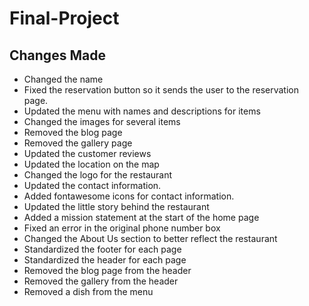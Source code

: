 # Final-Project

## Changes Made

* Changed the name
* Fixed the reservation button so it sends the user to the reservation page.
* Updated the menu with names and descriptions for items
* Changed the images for several items
* Removed the blog page
* Removed the gallery page
* Updated the customer reviews
* Updated the location on the map
* Changed the logo for the restaurant
* Updated the contact information.
* Added fontawesome icons for contact information.
* Updated the little story behind the restaurant
* Added a mission statement at the start of the home page
* Fixed an error in the original phone number box
* Changed the About Us section to better reflect the restaurant
* Standardized the footer for each page
* Standardized the header for each page
* Removed the blog page from the header
* Removed the gallery from the header
* Removed a dish from the menu
